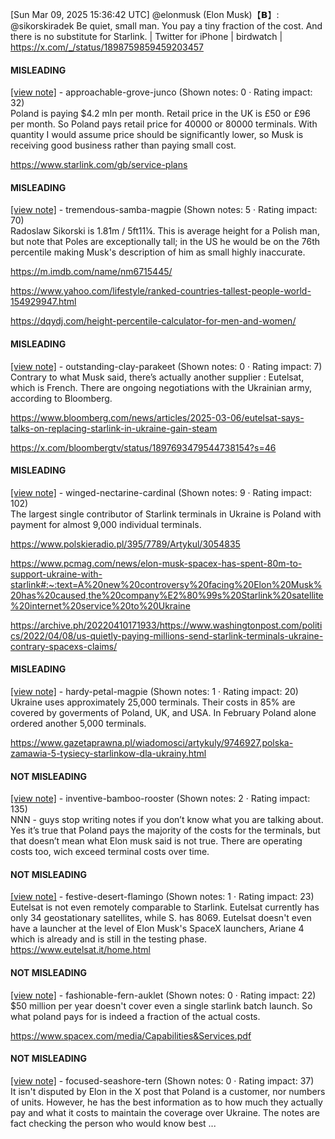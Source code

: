 [Sun Mar 09, 2025 15:36:42 UTC] @elonmusk (Elon Musk)【𝗕】: @sikorskiradek Be quiet, small man.  You pay a tiny fraction of the cost.  And there is no substitute for Starlink. | Twitter for iPhone | birdwatch | https://x.com/_/status/1898759859459203457

#### MISLEADING

[[view note]](https://x.com/i/birdwatch/n/1898908672576864369) - approachable-grove-junco (Shown notes: 0 · Rating impact: 32)\
Poland is paying $4.2 mln per month. Retail price in the UK is £50 or £96 per month. So Poland pays retail  price for 40000 or 80000 terminals. With quantity I would assume price should be significantly lower, so Musk is receiving good business rather than paying small cost. 

https://www.starlink.com/gb/service-plans

#### MISLEADING

[[view note]](https://x.com/i/birdwatch/n/1898816988505354658) - tremendous-samba-magpie (Shown notes: 5 · Rating impact: 70)\
Radoslaw Sikorski is 1.81m / 5ft11¼. This is average height for a Polish man, but note that Poles are exceptionally tall; in the US he would be on the 76th percentile making Musk's description  of him as small highly inaccurate.

https://m.imdb.com/name/nm6715445/

https://www.yahoo.com/lifestyle/ranked-countries-tallest-people-world-154929947.html

https://dqydj.com/height-percentile-calculator-for-men-and-women/

#### MISLEADING

[[view note]](https://x.com/i/birdwatch/n/1898790588012515703) - outstanding-clay-parakeet (Shown notes: 0 · Rating impact: 7)\
Contrary to what Musk said, there’s actually another supplier : Eutelsat, which is French. There are ongoing negotiations with the Ukrainian army, according to Bloomberg.

https://www.bloomberg.com/news/articles/2025-03-06/eutelsat-says-talks-on-replacing-starlink-in-ukraine-gain-steam

https://x.com/bloombergtv/status/1897693479544738154?s=46

#### MISLEADING

[[view note]](https://x.com/i/birdwatch/n/1898771843730858229) - winged-nectarine-cardinal (Shown notes: 9 · Rating impact: 102)\
The largest single contributor of Starlink terminals in Ukraine is Poland with payment for almost 9,000 individual terminals.

https://www.polskieradio.pl/395/7789/Artykul/3054835

https://www.pcmag.com/news/elon-musk-spacex-has-spent-80m-to-support-ukraine-with-starlink#:~:text=A%20new%20controversy%20facing%20Elon%20Musk%20has%20caused,the%20company%E2%80%99s%20Starlink%20satellite%20internet%20service%20to%20Ukraine

https://archive.ph/20220410171933/https://www.washingtonpost.com/politics/2022/04/08/us-quietly-paying-millions-send-starlink-terminals-ukraine-contrary-spacexs-claims/

#### MISLEADING

[[view note]](https://x.com/i/birdwatch/n/1898771060226453985) - hardy-petal-magpie (Shown notes: 1 · Rating impact: 20)\
Ukraine uses approximately 25,000 terminals.
Their costs in 85% are covered by goverments of Poland, UK, and USA. In February Poland alone ordered another 5,000 terminals.

https://www.gazetaprawna.pl/wiadomosci/artykuly/9746927,polska-zamawia-5-tysiecy-starlinkow-dla-ukrainy.html

#### NOT MISLEADING

[[view note]](https://x.com/i/birdwatch/n/1898804003510669605) - inventive-bamboo-rooster (Shown notes: 2 · Rating impact: 135)\
NNN - guys stop writing notes if you don’t know what you are talking about. 
Yes it’s true that Poland pays the majority of the costs for the terminals, but that doesn’t mean what Elon musk said is not true. There are operating costs too, wich exceed terminal costs over time. 

#### NOT MISLEADING

[[view note]](https://x.com/i/birdwatch/n/1898795448946876431) - festive-desert-flamingo (Shown notes: 1 · Rating impact: 23)\
Eutelsat is not even remotely comparable to Starlink. Eutelsat currently has only 34 geostationary satellites, while S. has 8069. Eutelsat doesn't even have a launcher at the level of Elon Musk's SpaceX launchers, Ariane 4 which is already and is still in the testing phase. https://www.eutelsat.it/home.html

#### NOT MISLEADING

[[view note]](https://x.com/i/birdwatch/n/1898774184295363008) - fashionable-fern-auklet (Shown notes: 0 · Rating impact: 22)\
$50 million per year doesn't cover even a single starlink batch launch. So what poland pays for is indeed a fraction of the actual costs.

https://www.spacex.com/media/Capabilities&Services.pdf

#### NOT MISLEADING

[[view note]](https://x.com/i/birdwatch/n/1898774812539121727) - focused-seashore-tern (Shown notes: 0 · Rating impact: 37)\
It isn't disputed by Elon in the X post that Poland is a customer, nor numbers of units. However, he has the best information as to how much they actually pay and what it costs to maintain the coverage over Ukraine. The notes are fact checking the person who would know best ... 
